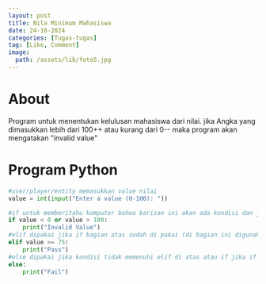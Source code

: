 ```yaml
---
layout: post
title: Nila Minimum Mahasiswa
date: 24-10-2024
categories: [Tugas-tugas]
tag: [Like, Comment]
image:
  path: /assets/lib/foto5.jpg
---
```

# About
Program untuk menentukan kelulusan mahasiswa dari nilai. jika Angka yang dimasukkan lebih dari 100++ atau kurang dari 0-- maka program akan mengatakan "invalid value" 
# Program Python
```python
#user/player/entity memasukkan value nilai
value = int(input("Enter a value (0-100): "))

#if untuk memberitahu komputer bahwa barisan ini akan ada kondisi dan jika kondisi terpenuhi maka akan terprint "invalid value"
if value < 0 or value > 100:
    print("Invalid Value")
#elif dipakai jika if bagian atas sudah di pakai (di bagian ini digunakan untuk mengecek apakah nilai sama atau lebih tinggi dari 75)
elif value >= 75:
    print("Pass")
#else dipakai jika kondisi tidak memenuhi elif di atas atau if jika if yang di atas
else:
    print("Fail")
```
